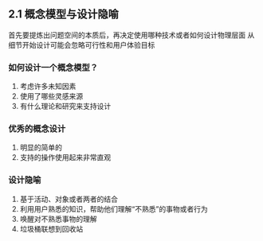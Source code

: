 ## 2.1 概念模型与设计隐喻

首先要提炼出问题空间的本质后，再决定使用哪种技术或者如何设计物理层面
从细节开始设计可能会忽略可行性和用户体验目标

### 如何设计一个概念模型？
1. 考虑许多未知因素
2. 使用了哪些灵感来源
3. 有什么理论和研究来支持设计
### 优秀的概念设计
1. 明显的简单的
2. 支持的操作使用起来非常直观
### 设计隐喻
1. 基于活动、对象或者两者的结合
2. 利用用户熟悉的知识，帮助他们理解“不熟悉”的事物或者行为
3. 唤醒对不熟悉事物的理解
4. 垃圾桶联想到回收站